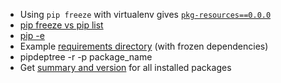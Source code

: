 - Using `pip freeze` with virtualenv gives [`pkg-resources==0.0.0`](https://stackoverflow.com/a/39638060)
- [pip freeze vs pip list](https://stackoverflow.com/a/33207042/)
- [pip -e](https://stackoverflow.com/a/59667164/)
- Example [requirements directory](https://github.com/django/djangoproject.com/tree/master/requirements) (with frozen dependencies)
- pipdeptree -r -p package_name
- Get [summary and version](https://stackoverflow.com/a/63118806/1624894) for all installed packages

